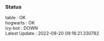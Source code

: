 ### Status


table : OK  
hogwarts : OK  
icy-bot : DOWN  
Latest Update : 2022-09-20 09:16:21.330782
